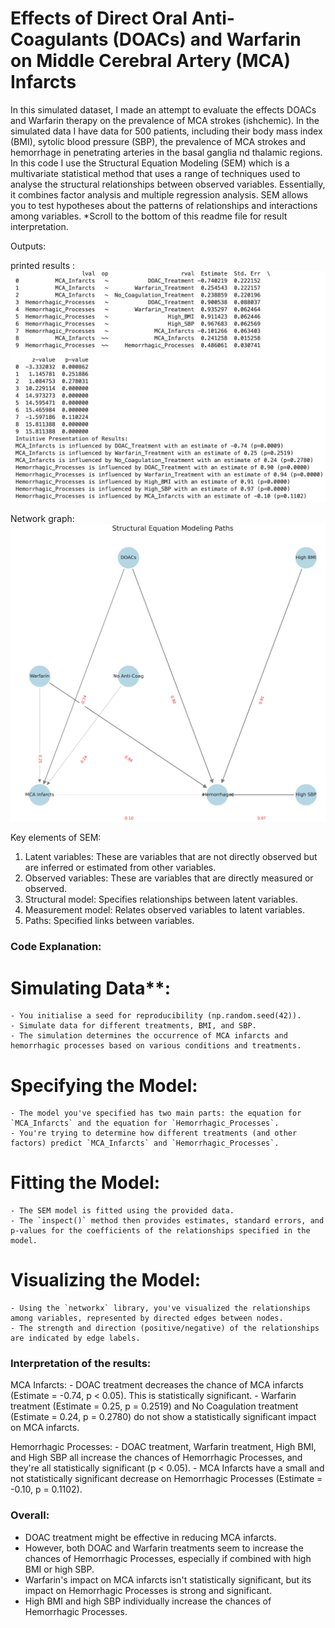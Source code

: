 # Effects of Direct Oral Anti-Coagulants (DOACs) and Warfarin on Middle Cerebral Artery (MCA) Infarcts
In this simulated dataset, I made an attempt to evaluate the effects DOACs and Warfarin therapy on the prevalence of MCA strokes (ishchemic). In the simulated data I have data for 500 patients, including their body mass index (BMI), sytolic blood pressure (SBP), the prevalence of MCA strokes and hemorrhage in penetrating arteries in the basal ganglia nd thalamic regions. In this code I use the Structural Equation Modeling (SEM) which is a multivariate statistical method that uses a range of techniques used to analyse the structural relationships between observed variables. Essentially, it combines factor analysis and multiple regression analysis. SEM allows you to test hypotheses about the patterns of relationships and interactions among variables. *Scroll to the bottom of this readme file for result interpretation.

Outputs:

printed results :
![SEM Output](SEM_DOACs_Results.png)

Network graph:
![SEM Output](SEM_DOACS_Remy.png)


Key elements of SEM:
1. Latent variables: These are variables that are not directly observed but are inferred or estimated from other variables. 
2. Observed variables: These are variables that are directly measured or observed.
3. Structural model: Specifies relationships between latent variables.
4. Measurement model: Relates observed variables to latent variables.
5. Paths: Specified links between variables. 

### Code Explanation:

# Simulating Data**: 
    - You initialise a seed for reproducibility (np.random.seed(42)).
    - Simulate data for different treatments, BMI, and SBP. 
    - The simulation determines the occurrence of MCA infarcts and hemorrhagic processes based on various conditions and treatments.
# Specifying the Model: 
    - The model you've specified has two main parts: the equation for `MCA_Infarcts` and the equation for `Hemorrhagic_Processes`.
    - You're trying to determine how different treatments (and other factors) predict `MCA_Infarcts` and `Hemorrhagic_Processes`.
# Fitting the Model:
    - The SEM model is fitted using the provided data. 
    - The `inspect()` method then provides estimates, standard errors, and p-values for the coefficients of the relationships specified in the model.

# Visualizing the Model:
    - Using the `networkx` library, you've visualized the relationships among variables, represented by directed edges between nodes.
    - The strength and direction (positive/negative) of the relationships are indicated by edge labels.

### Interpretation of the results:

MCA Infarcts:
    - DOAC treatment decreases the chance of MCA infarcts (Estimate = -0.74, p < 0.05). This is statistically significant.
    - Warfarin treatment (Estimate = 0.25, p = 0.2519) and No Coagulation treatment (Estimate = 0.24, p = 0.2780) do not show a statistically significant impact on MCA infarcts.

Hemorrhagic Processes:
    - DOAC treatment, Warfarin treatment, High BMI, and High SBP all increase the chances of Hemorrhagic Processes, and they're all statistically significant (p < 0.05).
    - MCA Infarcts have a small and not statistically significant decrease on Hemorrhagic Processes (Estimate = -0.10, p = 0.1102).

### Overall:

- DOAC treatment might be effective in reducing MCA infarcts.
- However, both DOAC and Warfarin treatments seem to increase the chances of Hemorrhagic Processes, especially if combined with high BMI or high SBP.
- Warfarin's impact on MCA infarcts isn't statistically significant, but its impact on Hemorrhagic Processes is strong and significant.
- High BMI and high SBP individually increase the chances of Hemorrhagic Processes.
  
